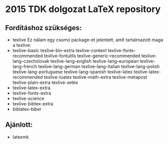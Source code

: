 2015 TDK dolgozat LaTeX repository
==================================

Fordításhoz szükséges:
----------------------
  - texlive
      Ez nálam egy csomó package-et jelentett, amit tartalmazott maga a texlive:
   -  texlive-basic texlive-bin-extra texlive-context texlive-fonts-recommended texlive-fontutils texlive-generic-recommended texlive-lang-czechslovak texlive-lang-english texlive-lang-european texlive-lang-french texlive-lang-german texlive-lang-italian texlive-lang-polish texlive-lang-portuguese texlive-lang-spanish texlive-latex texlive-latex-recommended texlive-luatex texlive-math-extra texlive-metapost texlive-plain-extra texlive-xetex 
  - texlive-latex-extra
  - texlive-fonts-extra
  - texlive-science
  - texlive-bibtex-extra
  - biblatex-biber

Ajánlott:
---------
- latexmk